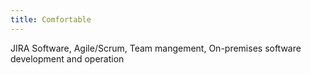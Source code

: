 ```yaml
---
title: Comfortable
---
```


JIRA Software, Agile/Scrum, Team mangement, On-premises software development and operation
